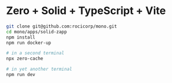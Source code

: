 # Zero + Solid + TypeScript + Vite

```bash
git clone git@github.com:rocicorp/mono.git
cd mono/apps/solid-zapp
npm install
npm run docker-up

# in a second terminal
npx zero-cache

# in yet another terminal
npm run dev
```
